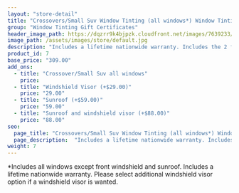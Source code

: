 ```yaml
---
layout: "store-detail"
title: "Crossovers/Small Suv Window Tinting (all windows*) Window Tinting Gift Certificate"
group: "Window Tinting Gift Certificates"
header_image_path: https://dqzrr9k4bjpzk.cloudfront.net/images/7639233/347062809.jpg
image_path: /assets/images/store/default.jpg
description: "Includes a lifetime nationwide warranty. Includes the 2 front door windows and rear solid window tint."
product_id: 7
base_price: "309.00"
add_ons:
  - title: "Crossover/​Small Suv all windows"
    price:
  - title: "Windshield Visor (+$29.00)"
    price: "29.00"
  - title: "Sunroof (+$59.00)"
    price: "59.00"    
  - title: "Sunroof and windshield visor (+$88.00)"
    price: "88.00"
seo:
  page_title: "Crossovers/Small Suv Window Tinting (all windows*) Window Tinting Gift Certificate"
  page_description:  "Includes a lifetime nationwide warranty. Includes the 2 front door windows and rear solid window tint."
weight: 7
---
```

*Includes all windows except front windshield and sunroof. Includes a lifetime nationwide warranty. Please select additional windshield visor option if a windshield visor is wanted.
